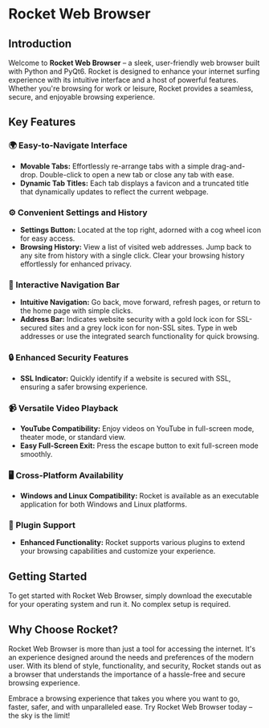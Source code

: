 # Rocket Web Browser

## Introduction

Welcome to **Rocket Web Browser** – a sleek, user-friendly web browser built with Python and PyQt6. Rocket is designed to enhance your internet surfing experience with its intuitive interface and a host of powerful features. Whether you're browsing for work or leisure, Rocket provides a seamless, secure, and enjoyable browsing experience.

## Key Features

### 🌍 Easy-to-Navigate Interface
- **Movable Tabs:** Effortlessly re-arrange tabs with a simple drag-and-drop. Double-click to open a new tab or close any tab with ease.
- **Dynamic Tab Titles:** Each tab displays a favicon and a truncated title that dynamically updates to reflect the current webpage.

### ⚙️ Convenient Settings and History
- **Settings Button:** Located at the top right, adorned with a cog wheel icon for easy access.
- **Browsing History:** View a list of visited web addresses. Jump back to any site from history with a single click. Clear your browsing history effortlessly for enhanced privacy.

### 🔄 Interactive Navigation Bar
- **Intuitive Navigation:** Go back, move forward, refresh pages, or return to the home page with simple clicks.
- **Address Bar:** Indicates website security with a gold lock icon for SSL-secured sites and a grey lock icon for non-SSL sites. Type in web addresses or use the integrated search functionality for quick browsing.

### 🔒 Enhanced Security Features
- **SSL Indicator:** Quickly identify if a website is secured with SSL, ensuring a safer browsing experience.

### 📹 Versatile Video Playback
- **YouTube Compatibility:** Enjoy videos on YouTube in full-screen mode, theater mode, or standard view.
- **Easy Full-Screen Exit:** Press the escape button to exit full-screen mode smoothly.

### 🖥️ Cross-Platform Availability
- **Windows and Linux Compatibility:** Rocket is available as an executable application for both Windows and Linux platforms.

### 🧩 Plugin Support
- **Enhanced Functionality:** Rocket supports various plugins to extend your browsing capabilities and customize your experience.

## Getting Started

To get started with Rocket Web Browser, simply download the executable for your operating system and run it. No complex setup is required.

## Why Choose Rocket?

Rocket Web Browser is more than just a tool for accessing the internet. It's an experience designed around the needs and preferences of the modern user. With its blend of style, functionality, and security, Rocket stands out as a browser that understands the importance of a hassle-free and secure browsing experience.

Embrace a browsing experience that takes you where you want to go, faster, safer, and with unparalleled ease. Try Rocket Web Browser today – the sky is the limit!